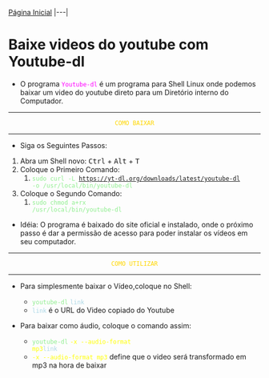[Página Inicial](../org_programs/home.md)
|---|

# Baixe videos do youtube com Youtube-dl

* O programa <code style="color: magenta">Youtube-dl</code> é um programa para Shell Linux onde podemos baixar um video do youtube direto para um Diretório interno do Computador.

---

<center>
    <code style="color: gold">COMO BAIXAR</code>
</center>

---

* Siga os Seguintes Passos:

1. Abra um Shell novo: <kbd>Ctrl</kbd> + <kbd>Alt</kbd> + <kbd>T</kbd>
2. Coloque o Primeiro Comando:
   1. <code style="color: lightgreen">sudo curl -L https://yt-dl.org/downloads/latest/youtube-dl -o /usr/local/bin/youtube-dl</code>
3. Coloque o Segundo Comando:
   1. <code style="color: lightgreen">sudo chmod a+rx /usr/local/bin/youtube-dl</code>

* Idéia: O programa é baixado do site oficial e instalado, onde o próximo passo é dar a permissão de acesso para poder instalar os vídeos em seu computador.

---


<center>
    <code style="color: gold">COMO UTILIZAR</code>

</center>

---

* Para simplesmente baixar o Vídeo,coloque no Shell: 
  * <code style="color: lightgreen">youtube-dl</code> <code style="color: lightblue">link</code>
  * <code style="color: lightblue">link</code> é o URL do Video copiado do Youtube

* Para baixar como áudio, coloque o comando assim:
  * <code style="color: lightgreen">youtube-dl</code> <code style="color: yellow">-x --audio-format mp3</code><code style="color: lightblue">link</code>
  * <code style="color: yellow">-x --audio-format mp3</code> define que o video será transformado em mp3 na hora de baixar